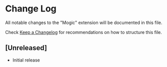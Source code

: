 # Change Log

All notable changes to the "Mogic" extension will be documented in this file.

Check [Keep a Changelog](http://keepachangelog.com/) for recommendations on how to structure this file.

## [Unreleased]

- Initial release
